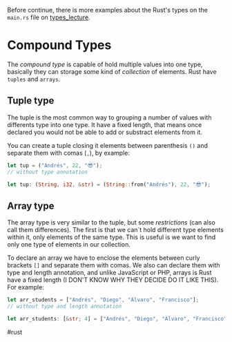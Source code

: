  Before continue, there is more examples about the Rust's types on the `main.rs` file on [types_lecture](../Source/types_lecture/src/main.rs).
# Compound Types
The _compound type_ is capable of hold multiple values into one type, basically they can storage some kind of _collection_ of elements. Rust have `tuples` and `arrays`.

## Tuple type
The tuple is the most common way to grouping a number of values with differents type into one type. It have a fixed length, that means once declared you would not be able to add or substract elements from it. 

You can create a tuple closing it elements between parenthesis `()` and separate them with comas (`,`), by example:

```rust
let tup = ("Andrés", 22, "😎");
// without type annotation

let tup: (String, i32, &str) = (String::from("Andrés"), 22, "😎");
```

## Array type
The array type is very similar to the tuple, but some _restrictions_ (can also call them differences). The first is that we can´t hold different type elements within it, only elements of the same type. This is useful is we want to find only one type of elements in our collection. 

To declare an array we have to enclose the elements between curly brackets `[]` and separate them with comas. We also can declare them with type and length annotation, and unlike JavaScript or PHP, arrays is Rust have a fixed length (I DON'T KNOW WHY THEY DECIDE DO IT LIKE THIS). For example:

```rust
let arr_students = ["Andrés", "Diego", "Álvaro", "Francisco"];
// without type and length annotation

let arr_students: [&str; 4] = ["Andrés", "Diego", "Álvaro", "Francisco"];
```

#rust